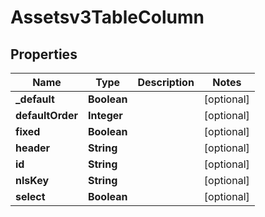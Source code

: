 

# Assetsv3TableColumn


## Properties

| Name | Type | Description | Notes |
|------------ | ------------- | ------------- | -------------|
|**_default** | **Boolean** |  |  [optional] |
|**defaultOrder** | **Integer** |  |  [optional] |
|**fixed** | **Boolean** |  |  [optional] |
|**header** | **String** |  |  [optional] |
|**id** | **String** |  |  [optional] |
|**nlsKey** | **String** |  |  [optional] |
|**select** | **Boolean** |  |  [optional] |




